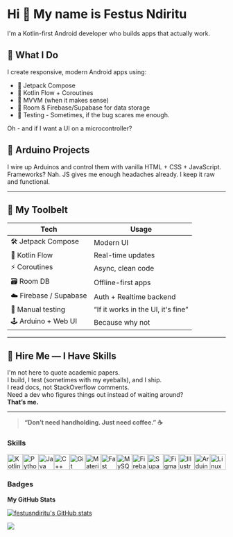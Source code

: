 Hi 👋 My name is Festus Ndiritu
===============================

I'm a Kotlin-first Android developer who builds apps that actually work.  

## 🧠 What I Do
I create responsive, modern Android apps using:
- 🔷 Jetpack Compose
- 🔁 Kotlin Flow + Coroutines
- 📱 MVVM (when it makes sense)
- 💾 Room & Firebase/Supabase for data storage
- 🧪 Testing - Sometimes, if the bug scares me enough.

Oh - and if I want a UI on a microcontroller?

## 🔌 Arduino Projects
I wire up Arduinos and control them with vanilla HTML + CSS + JavaScript.  
Frameworks? Nah. JS gives me enough headaches already. I keep it raw and functional.

---

## 🧰 My Toolbelt
| Tech | Usage |
|------|-------|
| 🛠️ Jetpack Compose | Modern UI |
| 🔄 Kotlin Flow | Real-time updates |
| ⚡ Coroutines | Async, clean code |
| 🗃️ Room DB | Offline-first apps |
| ☁️ Firebase / Supabase | Auth + Realtime backend |
| 🧪 Manual testing | “If it works in the UI, it's fine” |
| 🕹️ Arduino + Web UI | Because why not |

---

## 🚀 Hire Me — I Have Skills

I'm not here to quote academic papers.  
I build, I test (sometimes with my eyeballs), and I ship.  
I read docs, not StackOverflow comments.  
Need a dev who figures things out instead of waiting around?  
**That’s me.**

---

> **“Don’t need handholding. Just need coffee.” ☕**



### Skills


<p align="left">
<a href="https://kotlinlang.org/" target="_blank" rel="noreferrer"><img src="https://raw.githubusercontent.com/danielcranney/readme-generator/main/public/icons/skills/kotlin-colored.svg" width="36" height="36" alt="Kotlin" /></a><a href="https://www.python.org/" target="_blank" rel="noreferrer"><img src="https://raw.githubusercontent.com/danielcranney/readme-generator/main/public/icons/skills/python-colored.svg" width="36" height="36" alt="Python" /></a><a href="https://www.oracle.com/java/" target="_blank" rel="noreferrer"><img src="https://raw.githubusercontent.com/danielcranney/readme-generator/main/public/icons/skills/java-colored.svg" width="36" height="36" alt="Java" /></a><a href="https://docs.microsoft.com/en-us/cpp/?view=msvc-170" target="_blank" rel="noreferrer"><img src="https://raw.githubusercontent.com/danielcranney/readme-generator/main/public/icons/skills/cplusplus-colored.svg" width="36" height="36" alt="C++" /></a><a href="https://git-scm.com/" target="_blank" rel="noreferrer"><img src="https://raw.githubusercontent.com/danielcranney/readme-generator/main/public/icons/skills/git-colored.svg" width="36" height="36" alt="Git" /></a><a href="https://mui.com/" target="_blank" rel="noreferrer"><img src="https://raw.githubusercontent.com/danielcranney/readme-generator/main/public/icons/skills/materialui-colored.svg" width="36" height="36" alt="Material UI" /></a><a href="https://fastapi.tiangolo.com/" target="_blank" rel="noreferrer"><img src="https://raw.githubusercontent.com/danielcranney/readme-generator/main/public/icons/skills/fastapi-colored.svg" width="36" height="36" alt="Fast API" /></a><a href="https://www.mysql.com/" target="_blank" rel="noreferrer"><img src="https://raw.githubusercontent.com/danielcranney/readme-generator/main/public/icons/skills/mysql-colored.svg" width="36" height="36" alt="MySQL" /></a><a href="https://firebase.google.com/" target="_blank" rel="noreferrer"><img src="https://raw.githubusercontent.com/danielcranney/readme-generator/main/public/icons/skills/firebase-colored.svg" width="36" height="36" alt="Firebase" /></a><a href="https://supabase.io/" target="_blank" rel="noreferrer"><img src="https://raw.githubusercontent.com/danielcranney/readme-generator/main/public/icons/skills/supabase-colored.svg" width="36" height="36" alt="Supabase" /></a><a href="https://www.figma.com/" target="_blank" rel="noreferrer"><img src="https://raw.githubusercontent.com/danielcranney/readme-generator/main/public/icons/skills/figma-colored.svg" width="36" height="36" alt="Figma" /></a><a href="https://www.adobe.com/uk/products/illustrator.html" target="_blank" rel="noreferrer"><img src="https://raw.githubusercontent.com/danielcranney/readme-generator/main/public/icons/skills/illustrator-colored.svg" width="36" height="36" alt="Illustrator" /></a><a href="https://store.arduino.cc/" target="_blank" rel="noreferrer"><img src="https://raw.githubusercontent.com/danielcranney/readme-generator/main/public/icons/skills/arduino-colored.svg" width="36" height="36" alt="Arduino" /></a><a href="https://www.linux.org" target="_blank" rel="noreferrer"><img src="https://raw.githubusercontent.com/danielcranney/readme-generator/main/public/icons/skills/linux-colored.svg" width="36" height="36" alt="Linux" /></a>
</p>

### Badges

<b>My GitHub Stats</b>

<a href="http://www.github.com/festusndiritu"><img src="https://github-readme-stats.vercel.app/api?username=festusndiritu&show_icons=true&hide=issues,contribs&count_private=true&title_color=0891b2&text_color=ffffff&icon_color=0891b2&bg_color=1c1917&hide_border=true&show_icons=true" alt="festusndiritu's GitHub stats" /></a>

<a href="http://www.github.com/festusndiritu"><img src="https://github-readme-streak-stats.herokuapp.com/?user=festusndiritu&stroke=ffffff&background=1c1917&ring=0891b2&fire=0891b2&currStreakNum=ffffff&currStreakLabel=0891b2&sideNums=ffffff&sideLabels=ffffff&dates=ffffff&hide_border=true" /></a>

